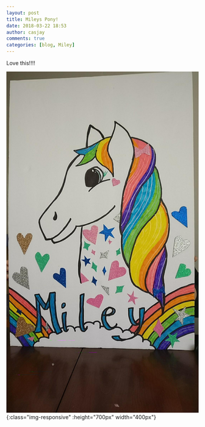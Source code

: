 ```yaml
---
layout: post
title: Mileys Pony!
date: 2018-03-22 18:53
author: casjay
comments: true
categories: [blog, Miley]
---
```


Love this!!!!  
  
![Image](https://raw.githubusercontent.com/malaks-us/jason/master/wp-content/uploads/2018/03/29242393_10155077814112504_6082659_o.jpg){:class="img-responsive" :height="700px" width="400px"}  
